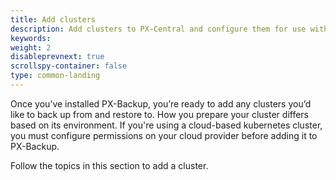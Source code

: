 ```yaml
---
title: Add clusters
description: Add clusters to PX-Central and configure them for use with PX-Backup.
keywords: 
weight: 2
disableprevnext: true
scrollspy-container: false
type: common-landing
---
```


Once you’ve installed PX-Backup, you’re ready to add any clusters you’d like to back up from and restore to. How you prepare your cluster differs based on its environment. If you're using a cloud-based kubernetes cluster, you must configure permissions on your cloud provider before adding it to PX-Backup.

Follow the topics in this section to add a cluster.